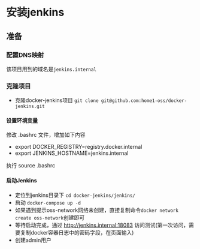 # 安装jenkins

## 准备

### 配置DNS映射

该项目用到的域名是`jenkins.internal`

### 克隆项目

- 克隆docker-jenkins项目 `git clone git@github.com:home1-oss/docker-jenkins.git`

#### 设置环境变量

修改 .bashrc 文件，增加如下内容

- export DOCKER_REGISTRY=registry.docker.internal
- export JENKINS_HOSTNAME=jenkins.internal

执行 source .bashrc

#### 启动Jenkins

- 定位到jenkins目录下 `cd docker-jenkins/jenkins/`
- 启动 `docker-compose up -d`
- 如果遇到提示oss-network网络未创建，直接复制命令`docker network create oss-network`创建即可
- 等待启动完成，通过 http://jenkins.internal:18083 访问测试(第一次访问，需要复制docker容器日志中的密码字段，在页面输入)
- 创建admin用户
